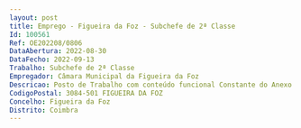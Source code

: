 ```yaml
--- 
layout: post
title: Emprego - Figueira da Foz - Subchefe de 2ª Classe
Id: 100561
Ref: OE202208/0806
DataAbertura: 2022-08-30
DataFecho: 2022-09-13
Trabalho: Subchefe de 2ª Classe
Empregador: Câmara Municipal da Figueira da Foz
Descricao: Posto de Trabalho com conteúdo funcional Constante do Anexo I, a que se refere o artigo 5.º do Decreto Lei n.º 106 2002, de 13 de abril, na sua redação atualizada.  Ao Bombeiro Sapador, para o Serviço Municipal de Proteção Civil, compete exercer as seguintes funções    Combater os incêndios  Prestar socorro às populações em caso de incêndios, inundações, desabamentos, abalroamentos e em todos os acidentes, catástrofes ou calamidades  Prestar socorro a náufragos e fazer buscas subaquáticas  Exercer atividades de socorro e transporte de sinistrados e doentes, incluindo a urgência pré hospitalar  Fazer a protecção contra incêndios em edifícios públicos, casas de espetáculos e divertimento público e outros recintos, mediante solicitação e de acordo com as normas em vigor, nomeadamente prestando serviço de vigilância durante a realização de eventos públicos  Colaborar em outras atividades de protecção civil, no âmbito do exercício das funções específicas que lhes forem cometidas  Emitir, nos termos da lei, pareceres técnicos em matéria de protecção contra incêndios e outros sinistros  Exercer atividades de formação cívica, com especial incidência nos domínios da prevenção contra o risco de incêndio e outros acidentes domésticos  Participar noutras ações, para as quais estejam tecnicamente preparados e se enquadrem nos seus fins específicos.
CodigoPostal: 3084-501 FIGUEIRA DA FOZ
Concelho: Figueira da Foz
Distrito: Coimbra
--- 
```

